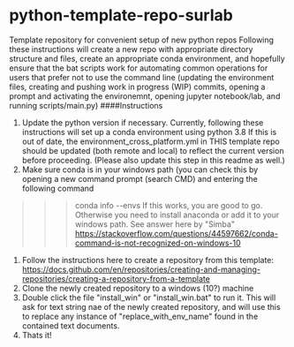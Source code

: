 # python-template-repo-surlab
Template repository for convenient setup of new python repos
Following these instructions will create a new repo with appropriate directory structure and files, create an appropriate conda environment, and hopefully ensure that the bat scripts work for automating common operations for users that prefer not to use the command line (updating the environment files, creating and pushing work in progress (WIP) commits, opening a prompt and activating the environemnt, opening jupyter notebook/lab, and running scripts/main.py)
####Instructions
1. Update the python version if necessary. Currently, following these instructions will set up a conda environment using python 3.8 If this is out of date, the environment_cross_platform.yml in THIS template repo should be updated (both remote and local) to reflect the current version before proceeding. (Please also update this step in this readme as well.)
1. Make sure conda is in your windows path (you can check this by opening a new command prompt (search CMD) and entering the following command 
>>>conda info --envs
If this works, you are good to go. Otherwise you need to install anaconda or add it to your windows path. See answer here by "Simba" https://stackoverflow.com/questions/44597662/conda-command-is-not-recognized-on-windows-10
1. Follow the instructions here to create a repository from this template: https://docs.github.com/en/repositories/creating-and-managing-repositories/creating-a-repository-from-a-template
1. Clone the newly created repository to a windows (10?) machine
1. Double click the file "install_win" or "install_win.bat" to run it. This will ask for text string nae of the newly created repository, and will use this to replace any instance of "replace_with_env_name" found in the contained text documents. 
1. Thats it!
